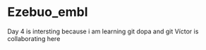 # Ezebuo_embl
Day 4 is intersting because i am learning git
dopa and git
Víctor is collaborating here


















































